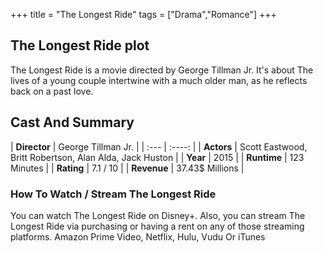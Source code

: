 +++
title = "The Longest Ride"
tags = ["Drama","Romance"]
+++
## The Longest Ride plot
The Longest Ride is a movie directed by George Tillman Jr. It's about The lives of a young couple intertwine with a much older man, as he reflects back on a past love.
## Cast And Summary
| **Director**      | George Tillman Jr. |
    | :---        |    :----:   |
    |  **Actors** | Scott Eastwood, Britt Robertson, Alan Alda, Jack Huston |
    | **Year**   | 2015    |
    |  **Runtime** | 123 Minutes |
    |  **Rating** | 7.1 / 10 | 
    |  **Revenue** | 37.43$ Millions |
### How To Watch / Stream The Longest Ride
You can watch The Longest Ride on Disney+.
Also, you can stream The Longest Ride via purchasing or having a rent on any of those streaming platforms.
Amazon Prime Video, Netflix, Hulu, Vudu Or iTunes